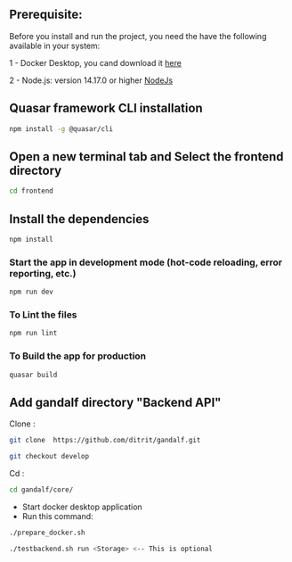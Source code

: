 
## Prerequisite:

Before you install and run the project, you need the have the following available in your system:

1 - Docker Desktop, you cand download it [here](https://docs.docker.com/get-docker/)

2 - Node.js: version 14.17.0 or higher [NodeJs](https://nodejs.org/)


## Quasar framework CLI installation

```bash
npm install -g @quasar/cli
```

## Open a new terminal tab and Select the frontend directory

```bash
cd frontend
```

## Install the dependencies

```bash
npm install
```

### Start the app in development mode (hot-code reloading, error reporting, etc.)

```bash
npm run dev 
```

### To Lint the files

```bash
npm run lint
```

### To Build the app for production

```bash
quasar build
```


## Add gandalf directory "Backend API"

Clone :

```bash
git clone  https://github.com/ditrit/gandalf.git
```

```bash
git checkout develop
```

Cd :

```bash
cd gandalf/core/
```

- Start docker desktop application
- Run this command:

```bash
./prepare_docker.sh
```

```bash
./testbackend.sh run <Storage> <-- This is optional
```
